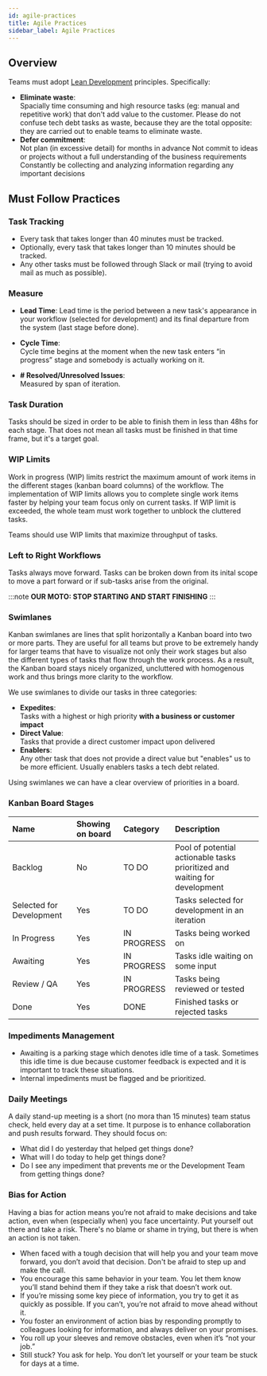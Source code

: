 ```yaml
---
id: agile-practices
title: Agile Practices
sidebar_label: Agile Practices
---
```


## Overview

Teams must adopt [Lean Development](https://www.planview.com/resources/articles/lkdc-principles-lean-development/) principles. Specifically:

- **Eliminate waste**:  
  Spacially time consuming and high resource tasks (eg: manual and repetitive work) that don't add value
  to the customer. Please do not confuse tech debt tasks as waste, because they are the total opposite:
  they are carried out to enable teams to eliminate waste.
- **Defer commitment**:  
  Not plan (in excessive detail) for months in advance
  Not commit to ideas or projects without a full understanding of the business requirements
  Constantly be collecting and analyzing information regarding any important decisions

## Must Follow Practices 

### Task Tracking

- Every task that takes longer than 40 minutes must be tracked.
- Optionally, every task that takes longer than 10 minutes should be tracked.
- Any other tasks must be followed through Slack or mail (trying to avoid mail as much as possible).

### Measure

- **Lead Time**:
  Lead time is the period between a new task's appearance in your workflow (selected for development)
  and its final departure from the system (last stage before done).

- **Cycle Time**:  
  Cycle time begins at the moment when the new task enters “in progress” stage and somebody is actually working on it.

- **# Resolved/Unresolved Issues**:  
  Measured by span of iteration.

### Task Duration

Tasks should be sized in order to be able to finish them in less than 48hs for each stage. That does not mean all tasks
must be finished in that time frame, but it's a target goal.

### WIP Limits

Work in progress (WIP) limits restrict the maximum amount of work items in the different stages (kanban board columns) of the workflow. The implementation of WIP limits allows you to complete single work items faster by helping your team focus only on current tasks. If WIP limit is exceeded, the whole team must work together to unblock the cluttered tasks.

Teams should use WIP limits that maximize throughput of tasks.

### Left to Right Workflows

Tasks always move forward. Tasks can be broken down from its inital scope to move a part forward or if sub-tasks arise from the original.

:::note
**OUR MOTO: STOP STARTING AND START FINISHING**
:::

### Swimlanes

Kanban swimlanes are lines that split horizontally a Kanban board into two or more parts. They are useful for all teams but prove to be extremely handy for larger teams that have to visualize not only their work stages but also the different types of tasks that flow through the work process. As a result, the Kanban board stays nicely organized, uncluttered with homogenous work and thus brings more clarity to the workflow.

We use swimlanes to divide our tasks in three categories:

- **Expedites**:  
  Tasks with a highest or high priority **with a business or customer impact**
- **Direct Value**:  
  Tasks that provide a direct customer impact upon delivered
- **Enablers**:  
  Any other task that does not provide a direct value but "enables" us to be more efficient. Usually enablers tasks a tech debt related.

Using swimlanes we can have a clear overview of priorities in a board.

### Kanban Board Stages

| Name                     | Showing on board | Category    | Description                                                                |
| :----------------------- | :--------------- | :---------- | :------------------------------------------------------------------------- |
| Backlog                  | No               | TO DO       | Pool of potential actionable tasks prioritized and waiting for development |
| Selected for Development | Yes              | TO DO       | Tasks selected for development in an iteration                             |
| In Progress              | Yes              | IN PROGRESS | Tasks being worked on                                                      |
| Awaiting                 | Yes              | IN PROGRESS | Tasks idle waiting on some input                                           |
| Review / QA              | Yes              | IN PROGRESS | Tasks being reviewed or tested                                             |
| Done                     | Yes              | DONE        | Finished tasks or rejected tasks                                           |

### Impediments Management

- Awaiting is a parking stage which denotes idle time of a task. Sometimes this idle time is due because
  customer feedback is expected and it is important to track these situations.
- Internal impediments must be flagged and be prioritized.

### Daily Meetings

A daily stand-up meeting is a short (no mora than 15 minutes) team status check, held every day at a set time. It purpose is to enhance collaboration and push results forward. They should focus on:

- What did I do yesterday that helped get things done?
- What will I do today to help get things done?
- Do I see any impediment that prevents me or the Development Team from getting things done?

### Bias for Action

Having a bias for action means you’re not afraid to make decisions and take action, even when (especially when) you face uncertainty. Put yourself out there and take a risk. There's no blame or shame in trying, but there is when an action is not taken.

- When faced with a tough decision that will help you and your team move forward, you don’t avoid that decision. Don't be afraid to step up and make the call. 
- You encourage this same behavior in your team. You let them know you’ll stand behind them if they take a risk that doesn’t work out.
- If you’re missing some key piece of information, you try to get it as quickly as possible. If you can’t, you’re not afraid to move ahead without it.
- You foster an environment of action bias by responding promptly to colleagues looking for information, and always deliver on your promises.
- You roll up your sleeves and remove obstacles, even when it’s “not your job.”
- Still stuck? You ask for help. You don’t let yourself or your team be stuck for days at a time. 